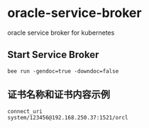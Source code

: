 # oracle-service-broker
oracle service broker for kubernetes


## Start Service Broker
```
bee run -gendoc=true -downdoc=false
```

## 证书名称和证书内容示例
```
connect_uri
system/123456@192.168.250.37:1521/orcl
```